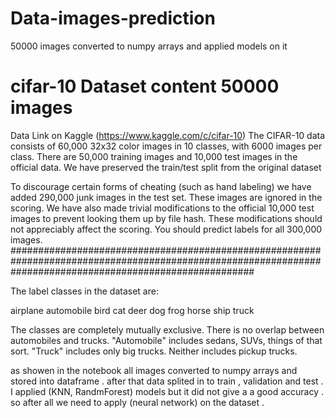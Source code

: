 # Data-images-prediction
50000 images converted to numpy arrays and applied models on it
# cifar-10 Dataset content 50000 images
Data Link on Kaggle (https://www.kaggle.com/c/cifar-10)
The CIFAR-10 data consists of 60,000 32x32 color images in 10 classes, with 6000 images per class. There are 50,000 training images and 10,000 test images in the official data. We have preserved the train/test split from the original dataset

To discourage certain forms of cheating (such as hand labeling) we have added 290,000 junk images in the test set. These images are ignored in the scoring. We have also made trivial modifications to the official 10,000 test images to prevent looking them up by file hash. These modifications should not appreciably affect the scoring. You should predict labels for all 300,000 images.
############################################################################################################################################################

The label classes in the dataset are:

airplane 
automobile 
bird 
cat 
deer 
dog 
frog 
horse 
ship 
truck

The classes are completely mutually exclusive. There is no overlap between automobiles and trucks. "Automobile" includes sedans, SUVs, things of that sort. "Truck" includes only big trucks. Neither includes pickup trucks.

as showen in the notebook all images converted to numpy arrays and stored into dataframe .
after that data splited in to train , validation and test .
I applied (KNN, RandmForest) models but it did not give a a good accuracy .
so after all we need to apply (neural network) on the dataset .

